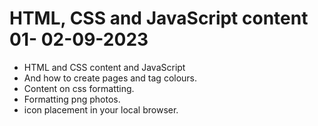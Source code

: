 # HTML, CSS and JavaScript content 01- 02-09-2023
 
- HTML and CSS content and JavaScript
- And how to create pages and tag colours.
- Content on css formatting.
- Formatting png photos.
- icon placement in your local browser.
